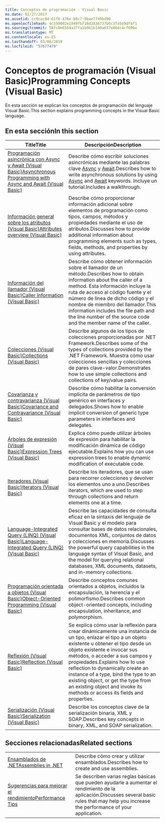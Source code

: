 ```yaml
---
title: Conceptos de programación - Visual Basic
ms.date: 02/27/2017
ms.assetid: cc9cac84-61f6-476e-b8c7-9bae7749bd90
ms.openlocfilehash: 4c550002e1049fb716d2836737b6c3fa5b9df4f1
ms.sourcegitcommit: 58fc0e6564a37fa1b9b1b140a637e864c4cf696e
ms.translationtype: MT
ms.contentlocale: es-ES
ms.lasthandoff: 03/08/2019
ms.locfileid: "57677479"
---
```

# <a name="programming-concepts-visual-basic"></a><span data-ttu-id="6641b-102">Conceptos de programación (Visual Basic)</span><span class="sxs-lookup"><span data-stu-id="6641b-102">Programming Concepts (Visual Basic)</span></span>

<span data-ttu-id="6641b-103">En esta sección se explican los conceptos de programación del lenguaje Visual Basic.</span><span class="sxs-lookup"><span data-stu-id="6641b-103">This section explains programming concepts in the Visual Basic language.</span></span>

## <a name="in-this-section"></a><span data-ttu-id="6641b-104">En esta sección</span><span class="sxs-lookup"><span data-stu-id="6641b-104">In this section</span></span>

|<span data-ttu-id="6641b-105">Title</span><span class="sxs-lookup"><span data-stu-id="6641b-105">Title</span></span>|<span data-ttu-id="6641b-106">Descripción</span><span class="sxs-lookup"><span data-stu-id="6641b-106">Description</span></span>|
|-----------|-----------------|
|[<span data-ttu-id="6641b-107">Programación asincrónica con Async y Await (Visual Basic)</span><span class="sxs-lookup"><span data-stu-id="6641b-107">Asynchronous Programming with Async and Await (Visual Basic)</span></span>](../../../visual-basic/programming-guide/concepts/async/index.md)|<span data-ttu-id="6641b-108">Describe cómo escribir soluciones asincrónicas mediante las palabras clave [Async](../../../visual-basic/language-reference/modifiers/async.md) y [Await](../../../visual-basic/language-reference/operators/await-operator.md).</span><span class="sxs-lookup"><span data-stu-id="6641b-108">Describes how to write asynchronous solutions by using [Async](../../../visual-basic/language-reference/modifiers/async.md) and [Await](../../../visual-basic/language-reference/operators/await-operator.md) keywords.</span></span> <span data-ttu-id="6641b-109">Incluye un tutorial.</span><span class="sxs-lookup"><span data-stu-id="6641b-109">Includes a walkthrough.</span></span>|
|[<span data-ttu-id="6641b-110">Información general sobre los atributos (Visual Basic)</span><span class="sxs-lookup"><span data-stu-id="6641b-110">Attributes overview (Visual Basic)</span></span>](../../../visual-basic/programming-guide/concepts/attributes/index.md)|<span data-ttu-id="6641b-111">Describe cómo proporcionar información adicional sobre elementos de programación como tipos, campos, métodos y propiedades mediante el uso de atributos.</span><span class="sxs-lookup"><span data-stu-id="6641b-111">Discusses how to provide additional information about programming elements such as types, fields, methods, and properties by using attributes.</span></span>|
|[<span data-ttu-id="6641b-112">Información del llamador (Visual Basic)</span><span class="sxs-lookup"><span data-stu-id="6641b-112">Caller Information (Visual Basic)</span></span>](../../../visual-basic/programming-guide/concepts/caller-information.md)|<span data-ttu-id="6641b-113">Describe cómo obtener información sobre el llamador de un método.</span><span class="sxs-lookup"><span data-stu-id="6641b-113">Describes how to obtain information about the caller of a method.</span></span> <span data-ttu-id="6641b-114">Esta información incluye la ruta de acceso al código fuente y el número de línea de dicho código y el nombre de miembro del llamador.</span><span class="sxs-lookup"><span data-stu-id="6641b-114">This information includes the file path and the line number of the source code and the member name of the caller.</span></span>|
|[<span data-ttu-id="6641b-115">Colecciones (Visual Basic)</span><span class="sxs-lookup"><span data-stu-id="6641b-115">Collections (Visual Basic)</span></span>](../../../visual-basic/programming-guide/concepts/collections.md)|<span data-ttu-id="6641b-116">Describe algunos de los tipos de colecciones proporcionadas por .NET Framework.</span><span class="sxs-lookup"><span data-stu-id="6641b-116">Describes some of the types of collections provided by the .NET Framework.</span></span> <span data-ttu-id="6641b-117">Muestra cómo usar colecciones sencillas y colecciones de pares clave-valor.</span><span class="sxs-lookup"><span data-stu-id="6641b-117">Demonstrates how to use simple collections and collections of key/value pairs.</span></span>|
|[<span data-ttu-id="6641b-118">Covarianza y contravarianza (Visual Basic)</span><span class="sxs-lookup"><span data-stu-id="6641b-118">Covariance and Contravariance (Visual Basic)</span></span>](../../../visual-basic/programming-guide/concepts/covariance-contravariance/index.md)|<span data-ttu-id="6641b-119">Describe cómo habilitar la conversión implícita de parámetros de tipo genérico en interfaces y delegados.</span><span class="sxs-lookup"><span data-stu-id="6641b-119">Shows how to enable implicit conversion of generic type parameters in interfaces and delegates.</span></span>|
|[<span data-ttu-id="6641b-120">Árboles de expresión (Visual Basic)</span><span class="sxs-lookup"><span data-stu-id="6641b-120">Expression Trees (Visual Basic)</span></span>](../../../visual-basic/programming-guide/concepts/expression-trees/index.md)|<span data-ttu-id="6641b-121">Explica cómo puede utilizar árboles de expresión para habilitar la modificación dinámica de código ejecutable.</span><span class="sxs-lookup"><span data-stu-id="6641b-121">Explains how you can use expression trees to enable dynamic modification of executable code.</span></span>|
|[<span data-ttu-id="6641b-122">Iteradores (Visual Basic)</span><span class="sxs-lookup"><span data-stu-id="6641b-122">Iterators (Visual Basic)</span></span>](../../../visual-basic/programming-guide/concepts/iterators.md)|<span data-ttu-id="6641b-123">Describe los iteradores, que se usan para recorrer colecciones y devolver los elementos uno a uno.</span><span class="sxs-lookup"><span data-stu-id="6641b-123">Describes iterators, which are used to step through collections and return elements one at a time.</span></span>|
|[<span data-ttu-id="6641b-124">Language-Integrated Query (LINQ) (Visual Basic)</span><span class="sxs-lookup"><span data-stu-id="6641b-124">Language-Integrated Query (LINQ) (Visual Basic)</span></span>](../../../visual-basic/programming-guide/concepts/linq/index.md)|<span data-ttu-id="6641b-125">Describe las capacidades de consulta eficaz en la sintaxis del lenguaje de Visual Basic y el modelo para consultar bases de datos relacionales, documentos XML, conjuntos de datos y colecciones en memoria.</span><span class="sxs-lookup"><span data-stu-id="6641b-125">Discusses the powerful query capabilities in the language syntax of Visual Basic, and the model for querying relational databases, XML documents, datasets, and in-memory collections.</span></span>|
|[<span data-ttu-id="6641b-126">Programación orientada a objetos (Visual Basic)</span><span class="sxs-lookup"><span data-stu-id="6641b-126">Object-Oriented Programming (Visual Basic)</span></span>](../../../visual-basic/programming-guide/concepts/object-oriented-programming.md)|<span data-ttu-id="6641b-127">Describe conceptos comunes orientados a objetos, incluidos la encapsulación, la herencia y el polimorfismo.</span><span class="sxs-lookup"><span data-stu-id="6641b-127">Describes common object-oriented concepts, including encapsulation, inheritance, and polymorphism.</span></span>|
|[<span data-ttu-id="6641b-128">Reflexión (Visual Basic)</span><span class="sxs-lookup"><span data-stu-id="6641b-128">Reflection (Visual Basic)</span></span>](../../../visual-basic/programming-guide/concepts/reflection.md)|<span data-ttu-id="6641b-129">Se explica cómo usar la reflexión para crear dinámicamente una instancia de un tipo, enlazar el tipo a un objeto existente u obtener el tipo desde un objeto existente e invocar sus métodos, o acceder a sus campos y propiedades.</span><span class="sxs-lookup"><span data-stu-id="6641b-129">Explains how to use reflection to dynamically create an instance of a type, bind the type to an existing object, or get the type from an existing object and invoke its methods or access its fields and properties.</span></span>|
|[<span data-ttu-id="6641b-130">Serialización (Visual Basic)</span><span class="sxs-lookup"><span data-stu-id="6641b-130">Serialization (Visual Basic)</span></span>](../../../visual-basic/programming-guide/concepts/serialization/index.md)|<span data-ttu-id="6641b-131">Describe los conceptos clave de la serialización binaria, XML y SOAP.</span><span class="sxs-lookup"><span data-stu-id="6641b-131">Describes key concepts in binary, XML, and SOAP serialization.</span></span>|

## <a name="related-sections"></a><span data-ttu-id="6641b-132">Secciones relacionadas</span><span class="sxs-lookup"><span data-stu-id="6641b-132">Related sections</span></span>

|||
|---|---|
|[<span data-ttu-id="6641b-133">Ensamblados de .NET</span><span class="sxs-lookup"><span data-stu-id="6641b-133">Assemblies in .NET</span></span>](../../../standard/assembly/index.md)|<span data-ttu-id="6641b-134">Describe cómo crear y utilizar ensamblados.</span><span class="sxs-lookup"><span data-stu-id="6641b-134">Describes how to create and use assemblies.</span></span>|
|[<span data-ttu-id="6641b-135">Sugerencias para mejorar el rendimiento</span><span class="sxs-lookup"><span data-stu-id="6641b-135">Performance Tips</span></span>](../../../framework/performance/performance-tips.md) | <span data-ttu-id="6641b-136">Se describen varias reglas básicas que pueden ayudarle a aumentar el rendimiento de la aplicación.</span><span class="sxs-lookup"><span data-stu-id="6641b-136">Discusses several basic rules that may help you increase the performance of your application.</span></span>|
